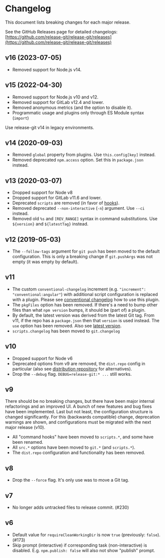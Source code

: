 # Changelog

This document lists breaking changes for each major release.

See the GitHub Releases page for detailed changelogs:
[https://github.com/release-git/release-git/releases](https://github.com/release-git/release-git/releases)

## v16 (2023-07-05)

- Removed support for Node.js v14.

## v15 (2022-04-30)

- Removed support for Node.js v10 and v12.
- Removed support for GitLab v12.4 and lower.
- Removed anonymous metrics (and the option to disable it).
- Programmatic usage and plugins only through ES Module syntax (`import`)

Use release-git v14 in legacy environments.

## v14 (2020-09-03)

- Removed `global` property from plugins. Use `this.config[key]` instead.
- Removed deprecated `npm.access` option. Set this in `package.json` instead.

## v13 (2020-03-07)

- Dropped support for Node v8
- Dropped support for GitLab v11.6 and lower.
- Deprecated `scripts` are removed (in favor of [hooks](https://github.com/release-git/release-git#hooks)).
- Removed deprecated `--non-interactive` (`-n`) argument. Use `--ci` instead.
- Removed old `%s` and `[REV_RANGE]` syntax in command substitutions. Use `${version}` and `${latestTag}` instead.

## v12 (2019-05-03)

- The `--follow-tags` argument for `git push` has been moved to the default configuration. This is only a breaking
  change if `git.pushArgs` was not empty (it was empty by default).

## v11

- The custom `conventional-changelog` increment (e.g. `"increment": "conventional:angular"`) with additional script
  configuration is replaced with a plugin. Please see
  [conventional changelog](https://github.com/release-git/release-git/blob/main/docs/changelog.md#conventional-changelog)
  how to use this plugin.
- The `pkgFiles` option has been removed. If there's a need to bump other files than what `npm version` bumps, it should
  be (part of) a plugin.
- By default, the latest version was derived from the latest Git tag. From v11, if the repo has a `package.json` then
  that `version` is used instead. The `use` option has been removed. Also see
  [latest version](https://github.com/release-git/release-git#latest-version).
- `scripts.changelog` has been moved to `git.changelog`

## v10

- Dropped support for Node v6
- Deprecated options from v9 are removed, the `dist.repo` config in particular (also see
  [distribution repository](https://github.com/release-git/release-git/blob/main/docs/recipes/distribution-repo.md) for
  alternatives).
- Drop the `--debug` flag. `DEBUG=release-git:* ...` still works.

## v9

There should be no breaking changes, but there have been major internal refactorings and an improved UI. A bunch of new
features and bug fixes have been implemented. Last but not least, the configuration structure is changed significantly.
For this (backwards compatible) change, deprecation warnings are shown, and configurations must be migrated with the
next major release (v10).

- All "command hooks" have been moved to `scripts.*`, and some have been renamed.
- All `src.*` options have been moved to `git.*` (and `scripts.*`).
- The `dist.repo` configuration and functionality has been removed.

## v8

- Drop the `--force` flag. It's only use was to move a Git tag.

## v7

- No longer adds untracked files to release commit. (#230)

## v6

- Default value for `requireCleanWorkingDir` is now `true` (previously: `false`). (#173)
- Skip prompt (interactive) if corresponding task (non-interactive) is disabled. E.g. `npm.publish: false` will also not
  show "publish" prompt.
